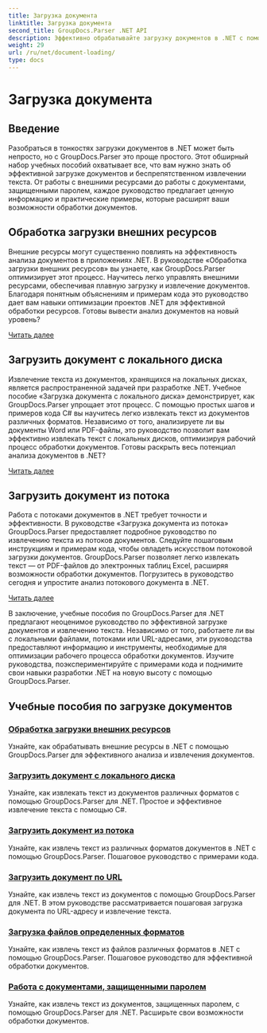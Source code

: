 ```yaml
---
title: Загрузка документа
linktitle: Загрузка документа
second_title: GroupDocs.Parser .NET API
description: Эффективно обрабатывайте загрузку документов в .NET с помощью GroupDocs.Parser. Научитесь извлекать текст с локальных дисков, потоков, URL-адресов и т. д.
weight: 29
url: /ru/net/document-loading/
type: docs
---
```

# Загрузка документа

## Введение

Разобраться в тонкостях загрузки документов в .NET может быть непросто, но с GroupDocs.Parser это проще простого. Этот обширный набор учебных пособий охватывает все, что вам нужно знать об эффективной загрузке документов и беспрепятственном извлечении текста. От работы с внешними ресурсами до работы с документами, защищенными паролем, каждое руководство предлагает ценную информацию и практические примеры, которые расширят ваши возможности обработки документов.

## Обработка загрузки внешних ресурсов

Внешние ресурсы могут существенно повлиять на эффективность анализа документов в приложениях .NET. В руководстве «Обработка загрузки внешних ресурсов» вы узнаете, как GroupDocs.Parser оптимизирует этот процесс. Научитесь легко управлять внешними ресурсами, обеспечивая плавную загрузку и извлечение документов. Благодаря понятным объяснениям и примерам кода это руководство дает вам навыки оптимизации проектов .NET для эффективной обработки ресурсов. Готовы вывести анализ документов на новый уровень?

[Читать далее](./handling-loading-of-external-resources/)

## Загрузить документ с локального диска

Извлечение текста из документов, хранящихся на локальных дисках, является распространенной задачей при разработке .NET. Учебное пособие «Загрузка документа с локального диска» демонстрирует, как GroupDocs.Parser упрощает этот процесс. С помощью простых шагов и примеров кода C# вы научитесь легко извлекать текст из документов различных форматов. Независимо от того, анализируете ли вы документы Word или PDF-файлы, это руководство позволит вам эффективно извлекать текст с локальных дисков, оптимизируя рабочий процесс обработки документов. Готовы раскрыть весь потенциал анализа документов в .NET?

[Читать далее](./load-document-from-local-disk/)

## Загрузить документ из потока

Работа с потоками документов в .NET требует точности и эффективности. В руководстве «Загрузка документа из потока» GroupDocs.Parser предоставляет подробное руководство по извлечению текста из потоков документов. Следуйте пошаговым инструкциям и примерам кода, чтобы овладеть искусством потоковой загрузки документов. GroupDocs.Parser позволяет легко извлекать текст — от PDF-файлов до электронных таблиц Excel, расширяя возможности обработки документов. Погрузитесь в руководство сегодня и упростите анализ потокового документа в .NET.

[Читать далее](./load-document-from-stream/)

В заключение, учебные пособия по GroupDocs.Parser для .NET предлагают неоценимое руководство по эффективной загрузке документов и извлечению текста. Независимо от того, работаете ли вы с локальными файлами, потоками или URL-адресами, эти руководства предоставляют информацию и инструменты, необходимые для оптимизации рабочего процесса обработки документов. Изучите руководства, поэкспериментируйте с примерами кода и поднимите свои навыки разработки .NET на новую высоту с помощью GroupDocs.Parser.

## Учебные пособия по загрузке документов
### [Обработка загрузки внешних ресурсов](./handling-loading-of-external-resources/)
Узнайте, как обрабатывать внешние ресурсы в .NET с помощью GroupDocs.Parser для эффективного анализа и извлечения документов.
### [Загрузить документ с локального диска](./load-document-from-local-disk/)
Узнайте, как извлекать текст из документов различных форматов с помощью GroupDocs.Parser для .NET. Простое и эффективное извлечение текста с помощью C#.
### [Загрузить документ из потока](./load-document-from-stream/)
Узнайте, как извлечь текст из различных форматов документов в .NET с помощью GroupDocs.Parser. Пошаговое руководство с примерами кода.
### [Загрузить документ по URL](./load-document-from-url/)
Узнайте, как извлечь текст из документов с помощью GroupDocs.Parser для .NET. В этом руководстве рассматривается пошаговая загрузка документа по URL-адресу и извлечение текста.
### [Загрузка файлов определенных форматов](./loading-specific-file-formats/)
Узнайте, как извлечь текст из файлов различных форматов в .NET с помощью GroupDocs.Parser. Пошаговое руководство для эффективной обработки документов.
### [Работа с документами, защищенными паролем](./working-with-password-protected-documents/)
Узнайте, как извлечь текст из документов, защищенных паролем, с помощью GroupDocs.Parser для .NET. Расширьте свои возможности обработки документов.